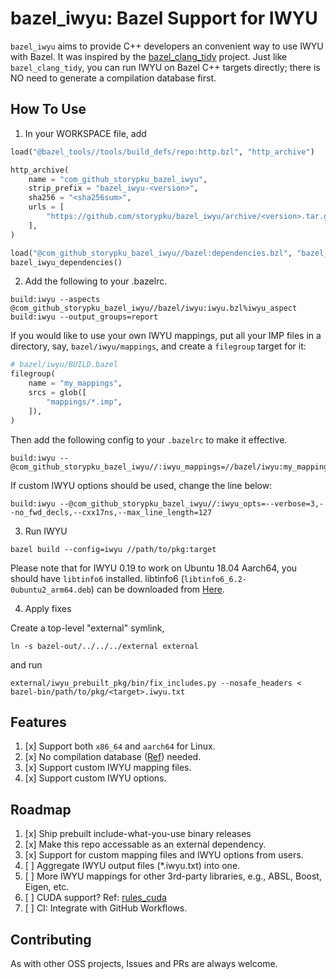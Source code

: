 # bazel_iwyu: Bazel Support for IWYU

`bazel_iwyu` aims to provide C++ developers an convenient way to use IWYU with Bazel. It was inspired by the [bazel_clang_tidy](https://github.com/erenon/bazel_clang_tidy) project. Just like `bazel_clang_tidy`, you can run IWYU on Bazel C++ targets directly; there is NO need to generate a compilation database first.

## How To Use

1. In your WORKSPACE file, add

```python
load("@bazel_tools//tools/build_defs/repo:http.bzl", "http_archive")

http_archive(
    name = "com_github_storypku_bazel_iwyu",
    strip_prefix = "bazel_iwyu-<version>",
    sha256 = "<sha256sum>",
    urls = [
        "https://github.com/storypku/bazel_iwyu/archive/<version>.tar.gz",
    ],
)

load("@com_github_storypku_bazel_iwyu//bazel:dependencies.bzl", "bazel_iwyu_dependencies")
bazel_iwyu_dependencies()
```

2. Add the following to your .bazelrc.

```
build:iwyu --aspects @com_github_storypku_bazel_iwyu//bazel/iwyu:iwyu.bzl%iwyu_aspect
build:iwyu --output_groups=report
```


If you would like to use your own IWYU mappings, put all your IMP files in a directory, say,
`bazel/iwyu/mappings`, and create a `filegroup` target for it:

```python
# bazel/iwyu/BUILD.bazel
filegroup(
    name = "my_mappings",
    srcs = glob([
        "mappings/*.imp",
    ]),
)
```

Then add the following config to your `.bazelrc` to make it effective.

```
build:iwyu --@com_github_storypku_bazel_iwyu//:iwyu_mappings=//bazel/iwyu:my_mappings
```

If custom IWYU options should be used, change the line below:

```
build:iwyu --@com_github_storypku_bazel_iwyu//:iwyu_opts=--verbose=3,--no_fwd_decls,--cxx17ns,--max_line_length=127
```

3. Run IWYU

```shell
bazel build --config=iwyu //path/to/pkg:target
```

Please note that for IWYU 0.19 to work on Ubuntu 18.04 Aarch64, you should have `libtinfo6` installed.
libtinfo6 (`libtinfo6_6.2-0ubuntu2_arm64.deb`) can be downloaded from [Here](https://mirrors.aliyun.com/ubuntu-ports/pool/main/n/ncurses/libtinfo6_6.2-0ubuntu2_arm64.deb).

4. Apply fixes

Create a top-level "external" symlink,

```shell
ln -s bazel-out/../../../external external
```

and run

```shell
external/iwyu_prebuilt_pkg/bin/fix_includes.py --nosafe_headers < bazel-bin/path/to/pkg/<target>.iwyu.txt
```

## Features

1. [x] Support both `x86_64` and `aarch64` for Linux.
2. [x] No compilation database ([Ref](https://sarcasm.github.io/notes/dev/compilation-database.html)) needed.
3. [x] Support custom IWYU mapping files.
4. [x] Support custom IWYU options.

## Roadmap

1. [x] Ship prebuilt include-what-you-use binary releases
2. [x] Make this repo accessable as an external dependency.
3. [x] Support for custom mapping files and IWYU options from users.
4. [ ] Aggregate IWYU output files (*.iwyu.txt) into one.
5. [ ] More IWYU mappings for other 3rd-party libraries, e.g., ABSL, Boost, Eigen, etc.
6. [ ] CUDA support?  Ref: [rules_cuda](https://github.com/tensorflow/runtime/tree/master/third_party/rules_cuda)
7. [ ] CI: Integrate with GitHub Workflows.

## Contributing
As with other OSS projects, Issues and PRs are always welcome.
